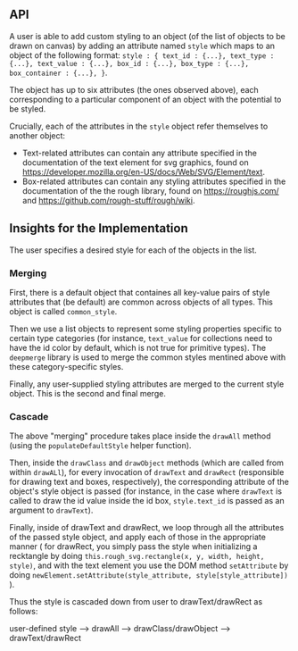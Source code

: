 ## API

A user is able to add custom styling to an object 
(of the list of objects to be drawn on canvas) by
adding an attribute named `style` which maps to an object of the 
following format:
`
style : {
text_id : {...},
text_type : {...},
text_value : {...},
box_id : {...},
box_type : {...},
box_container : {...},
}
`.

The object has up to six attributes (the ones observed above), each 
corresponding to a particular component of an object with the potential
to be styled.

Crucially, each of the attributes in the `style` object refer themselves
to another object:
- Text-related attributes can contain any attribute specified in the
documentation of the text element for svg graphics, found on 
https://developer.mozilla.org/en-US/docs/Web/SVG/Element/text.
- Box-related attributes can contain any styling attributes specified in the
  documentation of the the rough library, found on https://roughjs.com/ and
  https://github.com/rough-stuff/rough/wiki.


## Insights for the Implementation
The user specifies a desired style for each of the objects in the list.

### Merging
First, there is a default object that containes all key-value pairs of style attributes
that (be default) are common across objects of all types. This object is called `common_style`.

Then we use a list objects to represent some styling properties specific to certain type categories
(for instance, `text_value` for collections need to have the id color by default, which
is not true for primitive types). The `deepmerge` library is used to merge the common styles
mentined above with these category-specific styles.

Finally, any user-supplied styling attributes are merged to the current style object.
This is the second and final merge.

### Cascade
The above "merging" procedure takes place inside the `drawAll` method (using the 
`populateDefaultStyle` helper function).

Then, inside the `drawClass` and `drawObject` methods (which are called from within
`drawALl`), for every invocation of `drawText` and `drawRect` (responsible for drawing
text and boxes, respectively), the corresponding attribute of the object's style 
object is passed (for instance, in the case where `drawText` is called to draw the id value
inside the id box, `style.text_id` is passed as an argument to `drawText`).

Finally, inside of drawText and drawRect, we loop through all the attributes of the
passed style object, and apply each of those in the appropriate manner (
for drawRect, you simply pass the style when initializing a recktangle by doing
`this.rough_svg.rectangle(x, y, width, height, style)`, and with the text element you
use the DOM method `setAttribute` by doing `newElement.setAttribute(style_attribute, style[style_attribute])`
).

Thus the style is cascaded down from user to drawText/drawRect as follows:

user-defined style --> drawAll --> drawClass/drawObject --> drawText/drawRect